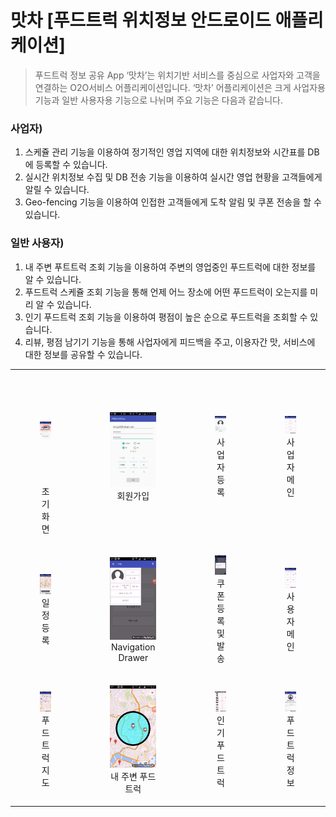 # 맛차 [푸드트럭 위치정보 안드로이드 애플리케이션]

> 푸드트럭 정보 공유 App ‘맛차’는 위치기반 서비스를 중심으로 사업자와 고객을 연결하는 O2O서비스 어플리케이션입니다.
> ‘맛차’ 어플리케이션은 크게 사업자용 기능과 일반 사용자용 기능으로 나뉘며 주요 기능은 다음과 같습니다.  

### 사업자)
   1.	스케쥴 관리 기능을 이용하여 정기적인 영업 지역에 대한 위치정보와 시간표를 DB에 등록할 수 있습니다.  
   2.	실시간 위치정보 수집 및 DB 전송 기능을 이용하여 실시간 영업 현황을 고객들에게 알릴 수 있습니다. 
   3.	Geo-fencing 기능을 이용하여 인접한 고객들에게 도착 알림 및 쿠폰 전송을 할 수 있습니다.

### 일반 사용자)
   1.	내 주변 푸트트럭 조회 기능을 이용하여 주변의 영업중인 푸드트럭에 대한 정보를 알 수 있습니다. 
   2.	푸드트럭 스케쥴 조회 기능을 통해 언제 어느 장소에 어떤 푸드트럭이 오는지를 미리 알 수 있습니다. 
   3.	인기 푸드트럭 조회 기능을 이용하여 평점이 높은 순으로 푸드트럭을 조회할 수 있습니다.
   4.	리뷰, 평점 남기기 기능을 통해 사업자에게 피드백을 주고, 이용자간 맛, 서비스에 대한 정보를 공유할 수 있습니다.


<table>
    <tr>
        <td align="middle">
            <figure>
                <img src="./etc/1.png" width="100%" heigth="290">
                <figcaption>초기화면</figcaption>
            </figure>
        </td>
        <td align="middle">
            <figure>
                <img src="./etc/2.png" width="100%" heigth="290">
                <figcaption>회원가입</figcaption>
            </figure>
        </td>
        <td align="middle">
            <figure>
                <img src="./etc/3.png" width="100%" heigth="290">
                <figcaption>사업자 등록</figcaption>
            </figure>
        </td>
        <td align="middle">
            <figure>
                <img src="./etc/4.png" width="100%" heigth="290">
                <figcaption>사업자 메인</figcaption>
            </figure>
        </td>
    </tr>
    <tr>
        <td align="middle">
            <figure style="display:inline-block;">
                <img src="./etc/5.png" width="100%" heigth="290">
                <figcaption>일정 등록</figcaption>
            </figure>
        </td>
        <td align="middle">
            <figure style="display:inline-block;">
                <img src="./etc/6.png" width="100%" heigth="290">
                <figcaption>Navigation Drawer</figcaption>
            </figure>
        </td>
        <td align="middle">
            <figure style="display:inline-block;">
                <img src="./etc/7.png" width="100%" heigth="290">
                <figcaption>쿠폰 등록 및 발송</figcaption>
            </figure>
        </td>
        <td align="middle">
            <figure style="display:inline-block;">
                <img src="./etc/8.png" width="100%" heigth="290">
                <figcaption>사용자 메인</figcaption>
            </figure>
        </td>
    </tr>
    <tr>
        <td align="middle">
            <figure style="display:inline-block;">
                <img src="./etc/9.png" width="100%" heigth="290">
                <figcaption>푸드트럭 지도</figcaption>
            </figure>
        </td>
        <td align="middle">
            <figure style="display:inline-block;">
                <img src="./etc/10.png" width="100%" heigth="290">
                <figcaption>내 주변 푸드트럭</figcaption>
            </figure>
        </td>
        <td align="middle">
            <figure style="display:inline-block;">
                <img src="./etc/11.png" width="100%" heigth="290">
                <figcaption>인기 푸드트럭</figcaption>
            </figure>
        </td>
        <td align="middle">
            <figure style="display:inline-block;">
                <img src="./etc/12.png" width="100%" heigth="290">
                <figcaption>푸드트럭 정보</figcaption>
            </figure>
        </td>
    </tr>
</table>
